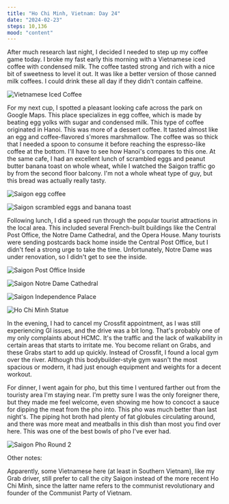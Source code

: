 ```yaml
---
title: "Ho Chi Minh, Vietnam: Day 24"
date: "2024-02-23"
steps: 10,136
mood: "content"
---
```


After much research last night, I decided I needed to step up my coffee game today. I broke my fast early this morning with a Vietnamese iced coffee with condensed milk. The coffee tasted strong and rich with a nice bit of sweetness to level it out. It was like a better version of those canned milk coffees. I could drink these all day if they didn't contain caffeine.

![Vietnamese Iced Coffee](/images/vietnamese-iced-coffee.jpeg)

For my next cup, I spotted a pleasant looking cafe across the park on Google Maps. This place specializes in egg coffee, which is made by beating egg yolks with sugar and condensed milk. This type of coffee originated in Hanoi. This was more of a dessert coffee. It tasted almost like an egg and coffee-flavored s'mores marshmallow. The coffee was so thick that I needed a spoon to consume it before reaching the espresso-like coffee at the bottom. I'll have to see how Hanoi's compares to this one. At the same cafe, I had an excellent lunch of scrambled eggs and peanut butter banana toast on whole wheat, while I watched the Saigon traffic go by from the second floor balcony. I'm not a whole wheat type of guy, but this bread was actually really tasty.

![Saigon egg coffee](/images/saigon-egg-coffee.jpeg)

![Saigon scrambled eggs and banana toast](/images/saigon-scrambled-eggs.jpeg)

Following lunch, I did a speed run through the popular tourist attractions in the local area. This included several French-built buildings like the Central Post Office, the Notre Dame Cathedral, and the Opera House. Many tourists were sending postcards back home inside the Central Post Office, but I didn't feel a strong urge to take the time. Unfortunately, Notre Dame was under renovation, so I didn't get to see the inside.

![Saigon Post Office Inside](/images/saigon-post-office.jpeg)

![Saigon Notre Dame Cathedral](/images/saigon-notre-dame.jpeg)

![Saigon Independence Palace](/images/saigon-independence-palace.jpeg)

![Ho Chi Minh Statue](/images/ho-chi-minh-statue.jpeg)

In the evening, I had to cancel my Crossfit appointment, as I was still experiencing GI issues, and the drive was a bit long. That's probably one of my only complaints about HCMC. It's the traffic and the lack of walkability in certain areas that starts to irritate me. You become reliant on Grabs, and these Grabs start to add up quickly. Instead of Crossfit, I found a local gym over the river. Although this bodybuilder-style gym wasn't the most spacious or modern, it had just enough equipment and weights for a decent workout.

For dinner, I went again for pho, but this time I ventured farther out from the touristy area I'm staying near. I'm pretty sure I was the only foreigner there, but they made me feel welcome, even showing me how to concoct a sauce for dipping the meat from the pho into. This pho was much better than last night's. The piping hot broth had plenty of fat globules circulating around, and there was more meat and meatballs in this dish than most you find over here. This was one of the best bowls of pho I've ever had.

![Saigon Pho Round 2](/images/saigon-pho-rd2.jpeg)

Other notes:

Apparently, some Vietnamese here (at least in Southern Vietnam), like my Grab driver, still prefer to call the city Saigon instead of the more recent Ho Chi Minh, since the latter name refers to the communist revolutionary and founder of the Communist Party of Vietnam.
